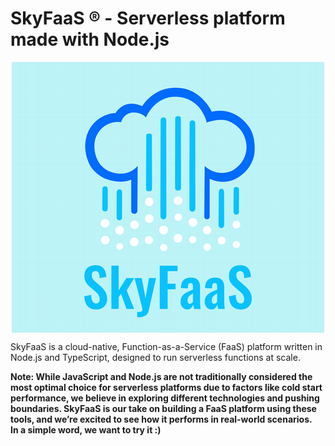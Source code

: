 # SkyFaaS ® - Serverless platform made with Node.js

<img src="assets/SkyFaaS-logo.png" alt="SkyFaaS logo" style="display: block; margin: 0 auto" />

SkyFaaS is a cloud-native, Function-as-a-Service (FaaS) platform written in Node.js and TypeScript, designed to run
serverless functions at scale.

**Note: While JavaScript and Node.js are not traditionally considered the most optimal choice for serverless platforms
due to factors like cold start performance, we believe in exploring different technologies and pushing boundaries.
SkyFaaS is our take on building a FaaS platform using these tools, and we’re excited to see how it performs in
real-world scenarios.    
In a simple word, we want to try it :)**

